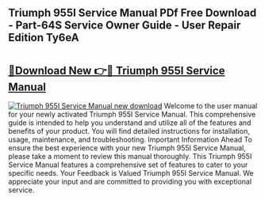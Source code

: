 ## Triumph 955I Service Manual PDf Free Download - Part-64S Service Owner Guide - User Repair Edition Ty6eA

# <h2><a href="http://bc48860.oget.top/?id=Triumph+955I+Service+Manual">🔗Download New 👉🔴 Triumph 955I Service Manual</a></h2>

[![Triumph 955I Service Manual new download](https://i.imgur.com/5g1atiW.png)](http://bc48860.oget.top/?id=Triumph+955I+Service+Manual)
Welcome to the user manual for your newly activated Triumph 955I Service Manual. This comprehensive guide is intended to help you understand and utilize all of the features and benefits of your product. You will find detailed instructions for installation, usage, maintenance, and troubleshooting. Important Information Ahead To ensure the best experience with your new Triumph 955I Service Manual, please take a moment to review this manual thoroughly. This Triumph 955I Service Manual features a comprehensive set of features to cater to your specific needs. Your Feedback is Valued Triumph 955I Service Manual. We appreciate your input and are committed to providing you with exceptional service.
